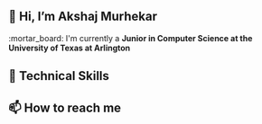 <h2> 👋 Hi, I’m Akshaj Murhekar </h2>
:mortar_board: I'm currently a <strong>Junior<strong> in Computer Science at the University of Texas at Arlington
<h2> 🌱 Technical Skills </h2>
  

<h2>📫 How to reach me</h2>

<!---
akshaj02/akshaj02 is a ✨ special ✨ repository because its `README.md` (this file) appears on your GitHub profile.
You can click the Preview link to take a look at your changes.
--->
